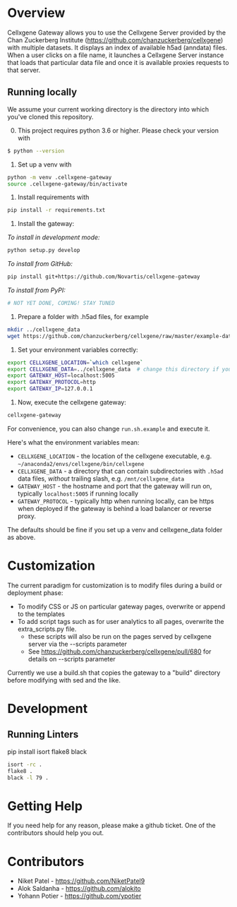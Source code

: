 # Overview

Cellxgene Gateway allows you to use the Cellxgene Server provided by the Chan Zuckerberg Institute (https://github.com/chanzuckerberg/cellxgene) with multiple datasets. It displays an index of available h5ad (anndata) files. When a user clicks on a file name, it launches a Cellxgene Server instance that loads that particular data file and once it is available  proxies requests to that server.

## Running locally

We assume your current working directory is the directory into which you've cloned this repository.

0. This project requires python 3.6 or higher. Please check your version with

```bash
$ python --version
```

1. Set up a venv with

```bash
python -m venv .cellxgene-gateway
source .cellxgene-gateway/bin/activate
```

1. Install requirements with

```bash
pip install -r requirements.txt
```

1. Install the gateway:

_To install in development mode:_

```bash
python setup.py develop
```

_To install from GitHub:_

```bash
pip install git+https://github.com/Novartis/cellxgene-gateway
```

_To install from PyPI:_

```bash
# NOT YET DONE, COMING! STAY TUNED
```

1. Prepare a folder with .h5ad files, for example

```bash
mkdir ../cellxgene_data
wget https://github.com/chanzuckerberg/cellxgene/raw/master/example-dataset/pbmc3k.h5ad -O ../cellxgene_data/pbmc3k.h5ad
```

1. Set your environment variables correctly:

```bash
export CELLXGENE_LOCATION=`which cellxgene`
export CELLXGENE_DATA=../cellxgene_data  # change this directory if you put data in a different place.
export GATEWAY_HOST=localhost:5005
export GATEWAY_PROTOCOL=http
export GATEWAY_IP=127.0.0.1
```

1. Now, execute the cellxgene gateway:

```bash
cellxgene-gateway
```

For convenience, you can also change `run.sh.example` and execute it.

Here's what the environment variables mean:

* `CELLXGENE_LOCATION` - the location of the cellxgene executable, e.g. `~/anaconda2/envs/cellxgene/bin/cellxgene`
* `CELLXGENE_DATA` - a directory that can contain subdirectories with `.h5ad` data files, *without* trailing slash, e.g. `/mnt/cellxgene_data`
* `GATEWAY_HOST` - the hostname and port that the gateway will run on, typically `localhost:5005` if running locally
* `GATEWAY_PROTOCOL` - typically http when running locally, can be https when deployed if the gateway is behind a load balancer or reverse proxy.

The defaults should be fine if you set up a venv and cellxgene_data folder as above.


# Customization

The current paradigm for customization is to modify files during a build or deployment phase:

* To modify CSS or JS on particular gateway pages, overwrite or append to the templates
* To add script tags such as for user analytics to all pages, overwrite the extra_scripts.py file.
  * these scripts will also be run on the pages served by cellxgene server via the --scripts parameter
  * See https://github.com/chanzuckerberg/cellxgene/pull/680 for details on --scripts parameter

Currently we use a build.sh that copies the gateway to a "build" directory before modifying with sed and the like.

# Development

## Running Linters

pip install isort flake8 black

```bash
isort -rc .
flake8 .
black -l 79 .
```

# Getting Help

If you need help for any reason, please make a github ticket. One of the contributors should help you out.

# Contributors

* Niket Patel - https://github.com/NiketPatel9
* Alok Saldanha - https://github.com/alokito
* Yohann Potier - https://github.com/ypotier
